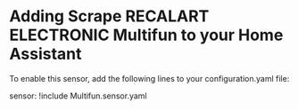 # Adding Scrape RECALART ELECTRONIC Multifun to your Home Assistant

To enable this sensor, add the following lines to your configuration.yaml file:

sensor: !include Multifun.sensor.yaml
